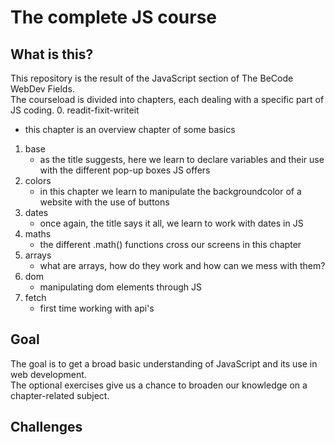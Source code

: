 # The complete JS course

## What is this?
This repository is the result of the JavaScript section of The BeCode WebDev Fields. \
The courseload is divided into chapters, each dealing with a specific part of JS coding.
0. readit-fixit-writeit
   * this chapter is an overview chapter of some basics
1. base
   * as the title suggests, here we learn to declare variables and their use with the different pop-up boxes JS offers
2. colors
   * in this chapter we learn to manipulate the backgroundcolor of a website with the use of buttons
3. dates
   * once again, the title says it all, we learn to work with dates in JS
4. maths
   * the different .math() functions cross our screens in this chapter
5. arrays
   * what are arrays, how do they work and how can we mess with them?
6. dom
   * manipulating dom elements through JS
7. fetch
   * first time working with api's

## Goal
The goal is to get a broad basic understanding of JavaScript and its use in web development. \
The optional exercises give us a chance to broaden our knowledge on a chapter-related subject.

## Challenges
